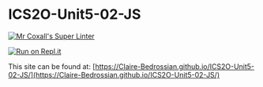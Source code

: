 # ICS2O-Unit5-02-JS

[![Mr Coxall's Super Linter](https://github.com/Claire-Bedrossian/ICS2O-Unit5-02-JS/workflows/Mr%20Coxall's%20Super%20Linter/badge.svg)](https://github.com/Claire-Bedrossian/ICS2O-Unit5-02-JS/actions)

[![Run on Repl.it](https://repl.it/badge/github/Claire-Bedrossian/ICS2O-Unit5-02-JS)](https://repl.it/github/Claire-Bedrossian/ICS2O-Unit5-02-JS)

This site can be found at: [https://Claire-Bedrossian.github.io/ICS2O-Unit5-02-JS/](https://Claire-Bedrossian.github.io/ICS2O-Unit5-02-JS/)
